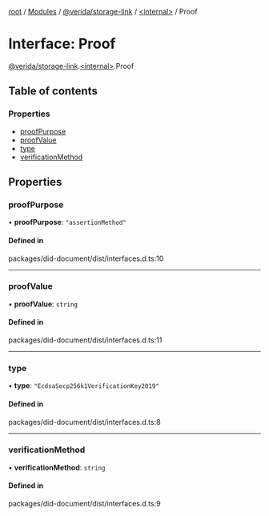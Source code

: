 [root](../README.md) / [Modules](../modules.md) / [@verida/storage-link](../modules/verida_storage_link.md) / [<internal\>](../modules/verida_storage_link._internal_.md) / Proof

# Interface: Proof

[@verida/storage-link](../modules/verida_storage_link.md).[<internal\>](../modules/verida_storage_link._internal_.md).Proof

## Table of contents

### Properties

- [proofPurpose](verida_storage_link._internal_.Proof.md#proofpurpose)
- [proofValue](verida_storage_link._internal_.Proof.md#proofvalue)
- [type](verida_storage_link._internal_.Proof.md#type)
- [verificationMethod](verida_storage_link._internal_.Proof.md#verificationmethod)

## Properties

### proofPurpose

• **proofPurpose**: ``"assertionMethod"``

#### Defined in

packages/did-document/dist/interfaces.d.ts:10

___

### proofValue

• **proofValue**: `string`

#### Defined in

packages/did-document/dist/interfaces.d.ts:11

___

### type

• **type**: ``"EcdsaSecp256k1VerificationKey2019"``

#### Defined in

packages/did-document/dist/interfaces.d.ts:8

___

### verificationMethod

• **verificationMethod**: `string`

#### Defined in

packages/did-document/dist/interfaces.d.ts:9

